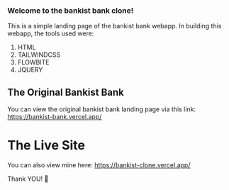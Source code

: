 ### Welcome to the bankist bank clone!

This is a simple landing page of the bankist bank webapp. In building this webapp, the tools used were:

1. HTML
2. TAILWINDCSS
3. FLOWBITE
4. JQUERY

## The Original Bankist Bank

You can view the original bankist bank landing page via this link: https://bankist-bank.vercel.app/

# The Live Site

You can also view mine here: https://bankist-clone.vercel.app/

Thank YOU! 🚀